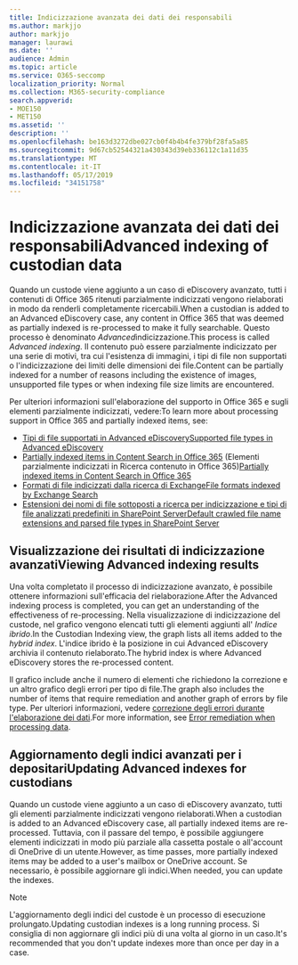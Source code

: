 ```yaml
---
title: Indicizzazione avanzata dei dati dei responsabili
ms.author: markjjo
author: markjjo
manager: laurawi
ms.date: ''
audience: Admin
ms.topic: article
ms.service: O365-seccomp
localization_priority: Normal
ms.collection: M365-security-compliance
search.appverid:
- MOE150
- MET150
ms.assetid: ''
description: ''
ms.openlocfilehash: be163d3272dbe027cb0f4b4b4fe379bf28fa5a85
ms.sourcegitcommit: 9d67cb52544321a430343d39eb336112c1a11d35
ms.translationtype: MT
ms.contentlocale: it-IT
ms.lasthandoff: 05/17/2019
ms.locfileid: "34151758"
---
```

# <a name="advanced-indexing-of-custodian-data"></a><span data-ttu-id="10bf7-102">Indicizzazione avanzata dei dati dei responsabili</span><span class="sxs-lookup"><span data-stu-id="10bf7-102">Advanced indexing of custodian data</span></span>

<span data-ttu-id="10bf7-103">Quando un custode viene aggiunto a un caso di eDiscovery avanzato, tutti i contenuti di Office 365 ritenuti parzialmente indicizzati vengono rielaborati in modo da renderli completamente ricercabili.</span><span class="sxs-lookup"><span data-stu-id="10bf7-103">When a custodian is added to an Advanced eDiscovery case, any content in Office 365 that was deemed as partially indexed is re-processed to make it fully searchable.</span></span>  <span data-ttu-id="10bf7-104">Questo processo è denominato *Advanced*indicizzazione.</span><span class="sxs-lookup"><span data-stu-id="10bf7-104">This process is called *Advanced indexing*.</span></span> <span data-ttu-id="10bf7-105">Il contenuto può essere parzialmente indicizzato per una serie di motivi, tra cui l'esistenza di immagini, i tipi di file non supportati o l'indicizzazione dei limiti delle dimensioni dei file.</span><span class="sxs-lookup"><span data-stu-id="10bf7-105">Content can be partially indexed for a number of reasons including the existence of images, unsupported file types or when indexing file size limits are encountered.</span></span>

<span data-ttu-id="10bf7-106">Per ulteriori informazioni sull'elaborazione del supporto in Office 365 e sugli elementi parzialmente indicizzati, vedere:</span><span class="sxs-lookup"><span data-stu-id="10bf7-106">To learn more about processing support in Office 365 and partially indexed items, see:</span></span>

- [<span data-ttu-id="10bf7-107">Tipi di file supportati in Advanced eDiscovery</span><span class="sxs-lookup"><span data-stu-id="10bf7-107">Supported file types in Advanced eDiscovery</span></span>](supported-filetypes-ediscovery20.md)
- <span data-ttu-id="10bf7-108">[Partially indexed items in Content Search in Office 365](https://docs.microsoft.com/en-us/office365/securitycompliance/partially-indexed-items-in-content-search) (Elementi parzialmente indicizzati in Ricerca contenuto in Office 365)</span><span class="sxs-lookup"><span data-stu-id="10bf7-108">[Partially indexed items in Content Search in Office 365](https://docs.microsoft.com/en-us/office365/securitycompliance/partially-indexed-items-in-content-search)</span></span>
- [<span data-ttu-id="10bf7-109">Formati di file indicizzati dalla ricerca di Exchange</span><span class="sxs-lookup"><span data-stu-id="10bf7-109">File formats indexed by Exchange Search</span></span>](https://docs.microsoft.com/en-us/exchange/file-formats-indexed-by-exchange-search-exchange-2013-help)
- [<span data-ttu-id="10bf7-110">Estensioni dei nomi di file sottoposti a ricerca per indicizzazione e tipi di file analizzati predefiniti in SharePoint Server</span><span class="sxs-lookup"><span data-stu-id="10bf7-110">Default crawled file name extensions and parsed file types in SharePoint Server</span></span>](https://docs.microsoft.com/en-us/SharePoint/technical-reference/default-crawled-file-name-extensions-and-parsed-file-types)

## <a name="viewing-advanced-indexing-results"></a><span data-ttu-id="10bf7-111">Visualizzazione dei risultati di indicizzazione avanzati</span><span class="sxs-lookup"><span data-stu-id="10bf7-111">Viewing Advanced indexing results</span></span>

<span data-ttu-id="10bf7-112">Una volta completato il processo di indicizzazione avanzato, è possibile ottenere informazioni sull'efficacia del rielaborazione.</span><span class="sxs-lookup"><span data-stu-id="10bf7-112">After the Advanced indexing process is completed, you can get an understanding of the effectiveness of re-processing.</span></span>  <span data-ttu-id="10bf7-113">Nella visualizzazione di indicizzazione del custode, nel grafico vengono elencati tutti gli elementi aggiunti all' *Indice ibrido*.</span><span class="sxs-lookup"><span data-stu-id="10bf7-113">In the Custodian Indexing view, the graph lists all items added to the *hybrid index*.</span></span>  <span data-ttu-id="10bf7-114">L'indice ibrido è la posizione in cui Advanced eDiscovery archivia il contenuto rielaborato.</span><span class="sxs-lookup"><span data-stu-id="10bf7-114">The hybrid index is where Advanced eDiscovery stores the re-processed content.</span></span>

<span data-ttu-id="10bf7-115">Il grafico include anche il numero di elementi che richiedono la correzione e un altro grafico degli errori per tipo di file.</span><span class="sxs-lookup"><span data-stu-id="10bf7-115">The graph also includes the number of items that require remediation and another graph of errors by file type.</span></span> <span data-ttu-id="10bf7-116">Per ulteriori informazioni, vedere [correzione degli errori durante l'elaborazione dei dati](error-remediation.md).</span><span class="sxs-lookup"><span data-stu-id="10bf7-116">For more information, see [Error remediation when processing data](error-remediation.md).</span></span>

## <a name="updating-advanced-indexes-for-custodians"></a><span data-ttu-id="10bf7-117">Aggiornamento degli indici avanzati per i depositari</span><span class="sxs-lookup"><span data-stu-id="10bf7-117">Updating Advanced indexes for custodians</span></span>

<span data-ttu-id="10bf7-118">Quando un custode viene aggiunto a un caso di eDiscovery avanzato, tutti gli elementi parzialmente indicizzati vengono rielaborati.</span><span class="sxs-lookup"><span data-stu-id="10bf7-118">When a custodian is added to an Advanced eDiscovery case, all partially indexed items are re-processed.</span></span> <span data-ttu-id="10bf7-119">Tuttavia, con il passare del tempo, è possibile aggiungere elementi indicizzati in modo più parziale alla cassetta postale o all'account di OneDrive di un utente.</span><span class="sxs-lookup"><span data-stu-id="10bf7-119">However, as time passes, more partially indexed items may be added to a user's mailbox or OneDrive account.</span></span>  <span data-ttu-id="10bf7-120">Se necessario, è possibile aggiornare gli indici.</span><span class="sxs-lookup"><span data-stu-id="10bf7-120">When needed, you can update the indexes.</span></span>

> [!NOTE]
> <span data-ttu-id="10bf7-121">L'aggiornamento degli indici del custode è un processo di esecuzione prolungato.</span><span class="sxs-lookup"><span data-stu-id="10bf7-121">Updating custodian indexes is a long running process.</span></span> <span data-ttu-id="10bf7-122">Si consiglia di non aggiornare gli indici più di una volta al giorno in un caso.</span><span class="sxs-lookup"><span data-stu-id="10bf7-122">It's recommended that you don't update indexes more than once per day in a case.</span></span>
